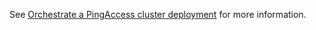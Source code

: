 See [Orchestrate a PingAccess cluster deployment](../../docs/deployK8sPA-cluster.md) for more information.
